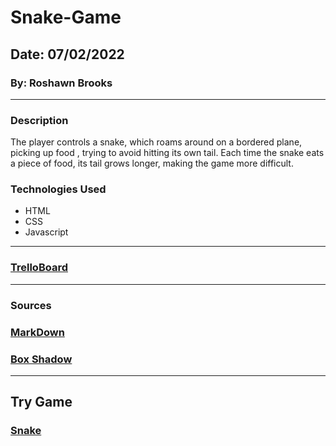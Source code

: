 # Snake-Game

## Date: 07/02/2022

### By: Roshawn Brooks

---

### Description

The player controls a snake, which roams around on a bordered plane, picking up food , trying to avoid hitting its own tail. Each time the snake eats a piece of food, its tail grows longer, making the game more difficult.

### Technologies Used

- HTML
- CSS
- Javascript

---

### [TrelloBoard](https://trello.com/invite/b/814tnqH5/39f2958405c10dbd8ecff368a8e598c4/snake-game)

---

### Sources

### [MarkDown](https://www.markdownguide.org/cheat-sheet/)

### [Box Shadow](https://cssgenerator.org/box-shadow-css-generator.html)

---

## Try Game

### [Snake](https://spiteful-authority.surge.sh/index.html)
